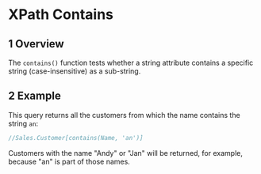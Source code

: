 # XPath Contains

## 1 Overview

The `contains()` function tests whether a string attribute contains a specific string (case-insensitive) as a sub-string.

## 2 Example

This query returns all the customers from which the name contains the string `an`:

```java
//Sales.Customer[contains(Name, 'an')]
```

Customers with the name "Andy" or "Jan" will be returned, for example, because "an" is part of those names.